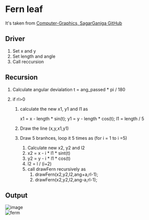 # Fern leaf

It's taken from [Computer-Graphics, SagarGaniga GitHub](https://github.com/SagarGaniga/computer-graphics)
## Driver
1.	Set x and y
2. 	Set length and angle
3. 	Call reccursion

## Recursion
1.	Calculate angular devialation t = ang_passed * pi / 180

2. 	if rl>0

	1.	calculate the new x1, y1 and l1 as

		x1 = x - length * sin(t);
		y1 = y - length * cos(t);
		l1 = length / 5
	
	2. 	Draw the line (x,y,x1,y1)
	
	3. Draw 5 branhces, loop it 5 times as (for i = 1 to i =5)
		1.	Calculate new x2, y2 and l2
		2.	x2 = x - i * l1 * sint(t)
		3. 	y2 = y - i * l1 * cos(t)
		4. 	l2 = l / (i+2)
		5. 	call drawFern recursively as
			1.	drawFern(x2,y2,l2,ang+a,rl-1);
			2. 	drawFern(x2,y2,l2,ang-a,rl-1);
	
## Output

![image](https://user-images.githubusercontent.com/46064269/235468549-121cd07c-8984-469c-9f5d-cb4f0e133a4e.png)
<br/>
![ferm](https://user-images.githubusercontent.com/46064269/235468598-4d728483-071a-480c-884c-5da9ac146129.gif)

